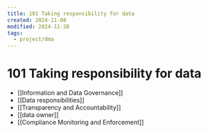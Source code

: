 ```yaml
---
title: 101 Taking responsibility for data
created: 2024-11-08
modified: 2024-11-28
tags:
  - project/dma
---
```

# 101 Taking responsibility for data
- [[Information and Data Governance]]
- [[Data responsibilities]]
- [[Transparency and Accountability]]
- [[data owner]]
- [[Compliance Monitoring and Enforcement]]
